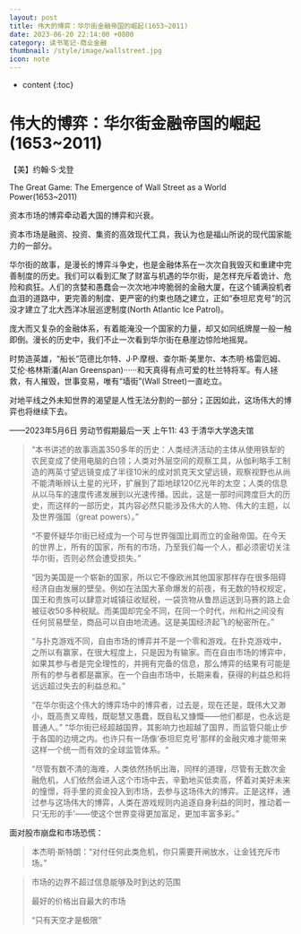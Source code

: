 ```yaml
---
layout: post
title: 伟大的博弈：华尔街金融帝国的崛起(1653~2011)
date: 2023-06-20 22:14:00 +0800
category: 读书笔记-商业金融
thumbnail: /style/image/wallstreet.jpg
icon: note
---
```



* content
{:toc}

# 伟大的博弈：华尔街金融帝国的崛起(1653~2011)

【美】约翰·S·戈登



The Great Game: The Emergence of Wall Street as  a World Power(1653~2011)

资本市场的博弈牵动着大国的博弈和兴衰。



资本市场是融资、投资、集资的高效现代工具，我认为也是福山所说的现代国家能力的一部分。

华尔街的故事，是漫长的博弈斗争史，也是金融体系在一次次自我毁灭和重建中完善制度的历史。我们可以看到汇聚了财富与机遇的华尔街，是怎样充斥着诡计、危险和疯狂。人们的贪婪和愚蠢会一次次地冲垮脆弱的金融大厦，在这个铺满投机者血泪的道路中，更完善的制度、更严密的约束也随之建立，正如“泰坦尼克号”的沉没才建立了北大西洋冰层巡逻制度(North Atlantic Ice Patrol)。

庞大而又复杂的金融体系，有着能淹没一个国家的力量，却又如同纸牌屋一般一触即倒。漫长的历史中，我们不止一次看到华尔街在悬崖边惊险地摇晃。

时势造英雄，“船长”范德比尔特、J·P·摩根、查尔斯·美里尔、本杰明·格雷厄姆、艾伦·格林斯潘(Alan Greenspan)······和天真得有点可爱的杜兰特将军。有人拯救，有人摧毁，世事变易，唯有“墙街”(Wall Street)一直屹立。

对地平线之外未知世界的渴望是人性无法分割的一部分；正因如此，这场伟大的博弈也将继续下去。

——2023年5月6日 劳动节假期最后一天 上午11: 43 于清华大学逸夫馆 



>“本书讲述的故事涵盖350多年的历史：人类经济活动的主体从使用铁犁的农民变成了使用电脑的白领；人类对外层空间的观察工具，从伽利略手工制造的两英寸望远镜变成了半径10米的成对凯克天文望远镜，观察视野也从尚不能清晰辨认土星的光环，扩展到了距地球120亿光年的太空；人类的信息从以马车的速度传递发展到以光速传播。因此，这是一部时间跨度巨大的历史，而这样的一部历史，其内容必然只能涉及伟大的人物、伟大的主题，以及世界强国（great powers）。”
>
>“不要怀疑华尔街已经成为一个可与世界强国比肩而立的金融帝国。在今天的世界上，所有的国家，所有的市场，乃至我们每一个人，都必须密切关注华尔街，否则必然会遭受损失。”
>
>“因为美国是一个崭新的国家，所以它不像欧洲其他国家那样存在很多阻碍经济自由发展的壁垒。例如在法国大革命爆发的前夜，有无数的特权规定，国王和贵族可以肆意对城镇征收赋税，一袋货物从鲁昂运送到马赛的路上会被征收50多种税赋。而美国却完全不同，在同一个时代，州和州之间没有任何贸易壁垒，商品可以自由地流通。这是美国经济起飞的秘密所在。”
>
>“与扑克游戏不同，自由市场的博弈并不是一个零和游戏。在扑克游戏中，之所以有赢家，在很大程度上，只是因为有输家。而在自由市场的博弈中，如果其参与者是完全理性的，并拥有完备的信息，那么博弈的结果有可能是所有的参与者都是赢家。在一个自由市场中，长期来看，获得的利益总和将远远超过失去的利益总和。”
>
>“在华尔街这个伟大的博弈场中的博弈者，过去是，现在还是，既伟大又渺小，既高贵又卑贱，既聪慧又愚蠢，既自私又慷慨——他们都是，也永远是普通人。”
>“华尔街已经超越国界，其影响力也超越了国界，而监管只能止步于各国的边境之内。也许只有一场像‘泰坦尼克号’那样的金融灾难才能带来这样一个统一而有效的全球监管体系。“
>
>“尽管有数不清的海难，人类依然扬帆出海，同样的道理，尽管有无数次金融危机，人们依然会进入这个市场中去，辛勤地买低卖高，怀着对美好未来的憧憬，将手里的资金投入到市场，去参与这场伟大的博弈。正是这样，通过参与这场伟大的博弈，人类在游戏规则内追逐自身利益的同时，推动着一只‘无形的手’——使这个世界变得更加富足，更加丰富多彩。”



面对股市崩盘和市场恐慌：

> 本杰明·斯特朗：“对付任何此类危机，你只需要开闸放水，让金钱充斥市场。”



> 市场的边界不超过信息能够及时到达的范围
>
> 最好的价格出自最大的市场
>
> “只有天空才是极限”

 
